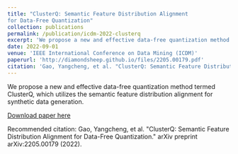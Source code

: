 ```yaml
---
title: "ClusterQ: Semantic Feature Distribution Alignment
for Data-Free Quantization"
collection: publications
permalink: /publication/icdm-2022-clusterq
excerpt: 'We propose a new and effective data-free quantization method termed ClusterQ, which utilizes the semantic feature distribution alignment for synthetic data generation.'
date: 2022-09-01
venue: 'IEEE International Conference on Data Mining (ICDM)'
paperurl: 'http://diamondsheep.github.io/files/2205.00179.pdf'
citation: 'Gao, Yangcheng, et al. "ClusterQ: Semantic Feature Distribution Alignment for Data-Free Quantization." arXiv preprint arXiv:2205.00179 (2022).'
---
```

We propose a new and effective data-free quantization method termed ClusterQ, which utilizes the semantic feature distribution alignment for synthetic data generation.

[Download paper here](http://diamondsheep.github.io/files/2205.00179.pdf)

Recommended citation: Gao, Yangcheng, et al. "ClusterQ: Semantic Feature Distribution Alignment for Data-Free Quantization." arXiv preprint arXiv:2205.00179 (2022).